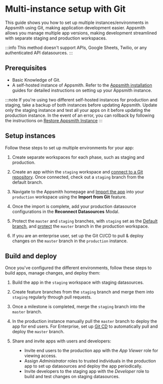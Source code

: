 # Multi-instance setup with Git 

This guide shows you how to set up multiple instances/environments in Appsmith using Git, making application development easier. Appsmith allows you manage multiple app versions, making development streamlined with separate staging and production workspaces.

:::info
This method doesn't support APIs, Google Sheets, Twilio, or any authenticated API datasources.
:::


## Prerequisites

* Basic Knowledge of Git.
* A self-hosted instance of Appsmith. Refer to the [Appsmith installation](/getting-started/setup/installation-guides) guides for detailed instructions on setting up your Appsmith instance.

:::note
If you're using two different self-hosted instances for production and staging, take a backup of both instances before updating Appsmith. Update only the staging instance and test all your apps on it before updating the production instance. In the event of an error, you can rollback by following the instructions on [Restore Appsmith Instance](/getting-started/setup/instance-management/appsmithctl#restore-instance)
:::

## Setup instances

Follow these steps to set up multiple environments for your app:

1. Create separate workspaces for each phase, such as staging and production.

2. Create an app within the `staging` workspace and [connect to a Git repository](/advanced-concepts/version-control-with-git/connecting-to-git-repository). Once connected, check out a `staging` branch from the default branch.

3. Navigate to the Appsmith homepage and [Import the app](/advanced-concepts/version-control-with-git/import-from-repository) into your `production` workspace using the **Import from Git** feature.

4. Once the import is complete, add your production datasource configurations in the **Reconnect Datasources** Modal.


5. Protect the `master` and `staging` branches, with `staging` set as the [Default branch](/advanced-concepts/version-control-with-git/working-with-branches#default-branch), and [protect](/advanced-concepts/version-control-with-git/working-with-branches#branch-protection) the `master` branch in the production workspace.

6. If you are an enterprise user, set up the Git CI/CD to pull & deploy changes on the `master` branch in the `production` instance.


## Build and deploy

Once you've configured the different environments, follow these steps to build apps, manage changes, and deploy them:


1. Build the app in the `staging` workspace with staging datasources.

2. Create feature branches from the `staging` branch and merge them into `staging` regularly through pull requests.

3. Once a milestone is completed, merge the `staging` branch into the `master` branch.

4. In the production instance manually pull the `master` branch to deploy the app for end users. For Enterprise, set up [Git CD](/advanced-concepts/version-control-with-git/cd-with-git) to automatically pull and deploy the `master` branch.

5. Share and invite apps with users and developers:

<dd>

* Invite end users to the production app with the *App Viewer* role for viewing access.
* Assign *Administrator* roles to trusted individuals in the production app to set up datasources and deploy the app periodically.
* Invite developers to the staging app with the *Developer* role to build and test changes on staging datasources.

</dd>


